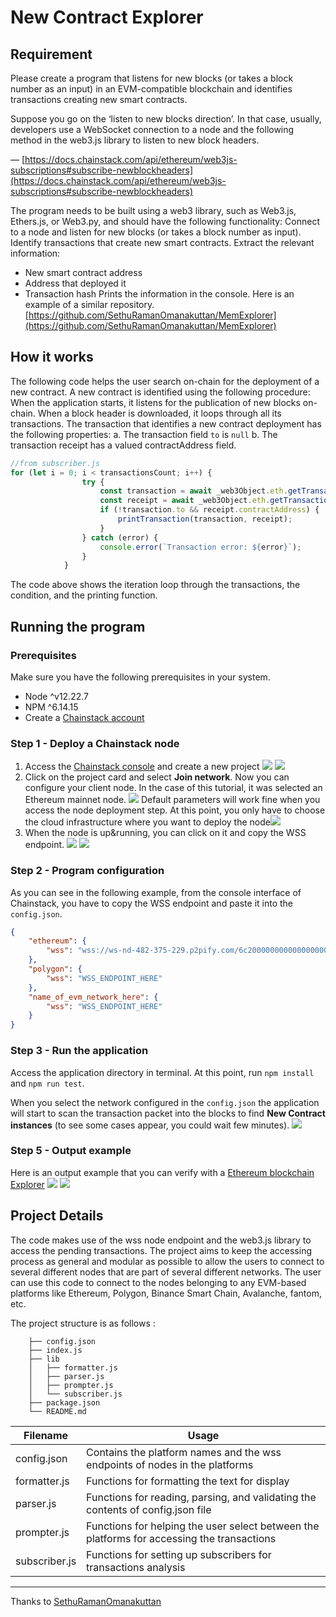 # New Contract Explorer

## Requirement

Please create a program that listens for new blocks (or takes a block number as an input) in an EVM-compatible blockchain and identifies transactions creating new smart contracts.

Suppose you go on the ‘listen to new blocks direction’. In that case, usually, developers use a WebSocket connection to a node and the following method in the web3.js library to listen to new block headers.

— [https://docs.chainstack.com/api/ethereum/web3js-subscriptions#subscribe-newblockheaders](https://docs.chainstack.com/api/ethereum/web3js-subscriptions#subscribe-newblockheaders)

The program needs to be built using a web3 library, such as Web3.js, Ethers.js, or Web3.py, and should have the following functionality:
Connect to a node and listen for new blocks (or takes a block number as input).
Identify transactions that create new smart contracts.
Extract the relevant information:
- New smart contract address
- Address that deployed it
- Transaction hash
Prints the information in the console.
Here is an example of a similar repository.  
[https://github.com/SethuRamanOmanakuttan/MemExplorer](https://github.com/SethuRamanOmanakuttan/MemExplorer)

## How it works
The following code helps the user search on-chain for the deployment of a new contract.
A new contract is identified using the following procedure:
When the application starts, it listens for the publication of new blocks on-chain.
When a block header is downloaded, it loops through all its transactions.
The transaction that identifies a new contract deployment has the following properties:
a. The transaction field ```to``` is ```null```
b. The transaction receipt has a valued contractAddress field.

```javascript
//from subscriber.js
for (let i = 0; i < transactionsCount; i++) {
                try {
                    const transaction = await _web3Object.eth.getTransactionFromBlock(_blockHeader.number, i);
                    const receipt = await _web3Object.eth.getTransactionReceipt(transaction.hash);
                    if (!transaction.to && receipt.contractAddress) {
                        printTransaction(transaction, receipt);
                    }
                } catch (error) {
                    console.error(`Transaction error: ${error}`);
                }
            }
```

The code above shows the iteration loop through the transactions, the condition, and the printing function. 

## Running the program

### Prerequisites

Make sure you have the following prerequisites in your system.

* Node   ^v12.22.7
* NPM    ^6.14.15
* Create a [Chainstack account](https://console.chainstack.com/user/login)

### Step 1 - Deploy a Chainstack node
1. Access the [Chainstack console](https://console.chainstack.com/) and create a new project ![](./img/new_project1.png) ![](./img/new_project2.png)
2. Click on the project card and select **Join network**. Now you can configure your client node. In the case of this tutorial, it was selected an Ethereum mainnet node. ![](./img/select_network.png) Default parameters will work fine when you access the node deployment step. At this point, you only have to choose the cloud infrastructure where you want to deploy the node![](img/network_deployment_parameters.png) 
3. When the node is up&running, you can click on it and copy the WSS endpoint. ![](./img/node1.png) ![](./img/node2.png) 

### Step 2 - Program configuration
As you can see in the following example, from the console interface of Chainstack, you have to copy the WSS endpoint and paste it into the ```config.json```. 

```json
{
    "ethereum": {
        "wss": "wss://ws-nd-482-375-229.p2pify.com/6c20000000000000000000000c3d0"
    },
    "polygon": {
        "wss": "WSS_ENDPOINT_HERE"
    },
    "name_of_evm_network_here": {
        "wss": "WSS_ENDPOINT_HERE"
    }
}
```
### Step 3 - Run the application
Access the application directory in terminal. At this point, run ```npm install``` and ```npm run test```.

When you select the network configured in the ```config.json``` the application will start to scan the transaction packet into the blocks to find **New Contract instances** (to see some cases appear, you could wait few minutes). 
![](./img/app_prompt1.png)

### Step 5 - Output example
Here is an output example that you can verify with a [Ethereum blockchain Explorer](https://etherscan.io/)
![](./img/app_prompt2.png)
![](./img/explorer.png)

## Project Details

The code makes use of the wss node endpoint and the web3.js library to access the pending transactions. The project aims to keep the accessing process as general and modular as possible to allow the users to connect to several different nodes that are part of several different networks. The user can use this code to connect to the nodes belonging to any EVM-based platforms like Ethereum, Polygon, Binance Smart Chain, Avalanche, fantom, etc.

The project structure is as follows :

```
    ├── config.json
    ├── index.js
    ├── lib
    │   ├── formatter.js
    │   ├── parser.js
    │   ├── prompter.js
    │   └── subscriber.js
    ├── package.json
    └── README.md
```

| Filename      | Usage                                                                                      |
| ------------- | ------------------------------------------------------------------------------------------ |
| config.json   | Contains the platform names and the wss endpoints of nodes in the platforms                |
| formatter.js  | Functions for formatting the text for display                                              |
| parser.js     | Functions for reading, parsing, and validating the contents of config.json file            |
| prompter.js   | Functions for helping the user select between the platforms for accessing the transactions |
| subscriber.js | Functions for setting up subscribers for transactions analysis                             |


---

Thanks to [SethuRamanOmanakuttan](https://github.com/SethuRamanOmanakuttan/MemExplorer)
